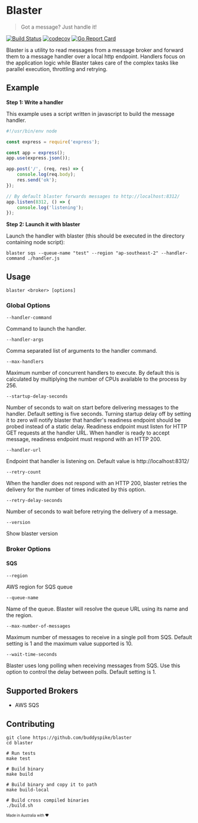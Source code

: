 # Blaster
> Got a message? Just handle it!

[![Build Status](https://travis-ci.org/buddyspike/blaster.svg?branch=master)](https://travis-ci.org/buddyspike/blaster) [![codecov](https://codecov.io/gh/buddyspike/blaster/branch/master/graph/badge.svg)](https://codecov.io/gh/buddyspike/blaster) [![Go Report Card](https://goreportcard.com/badge/github.com/buddyspike/blaster)](https://goreportcard.com/report/github.com/buddyspike/blaster)

Blaster is a utility to read messages from a message broker and forward them to a message handler over a local http endpoint. Handlers focus on the application logic while Blaster takes care of the complex tasks like parallel execution, throttling and retrying.

## Example

**Step 1: Write a handler**

This example uses a script written in javascript to build the message handler.

```javascript
#!/usr/bin/env node

const express = require('express');

const app = express();
app.use(express.json());

app.post('/', (req, res) => {
    console.log(req.body);
    res.send('ok');
});

// By default blaster forwards messages to http://localhost:8312/
app.listen(8312, () => { 
    console.log('listening');
});
```

**Step 2: Launch it with blaster**

Launch the handler with blaster (this should be executed in the directory containing node script):

```
blaster sqs --queue-name "test" --region "ap-southeast-2" --handler-command ./handler.js
```

## Usage

```
blaster <broker> [options]

```

### Global Options
`--handler-command`

Command to launch the handler.

`--handler-args`

Comma separated list of arguments to the handler command.

`--max-handlers`

Maximum number of concurrent handlers to execute. By default this is calculated by multiplying the number of CPUs available to the process by 256.

`--startup-delay-seconds`

Number of seconds to wait on start before delivering messages to the handler. Default setting is five seconds. Turning startup delay off by setting it to zero will notify blaster that handler's readiness endpoint should be probed instead of a static delay. Readiness endpoint must listen for HTTP GET requests at the handler URL. When handler is ready to accept message, readiness endpoint must respond with an HTTP 200.

`--handler-url`

Endpoint that handler is listening on. Default value is http://localhost:8312/

`--retry-count`

When the handler does not respond with an HTTP 200, blaster retries the delivery for the number of times indicated by this option.

`--retry-delay-seconds`

Number of seconds to wait before retrying the delivery of a message.

`--version`

Show blaster version

### Broker Options

#### SQS

`--region`

AWS region for SQS queue

`--queue-name`

Name of the queue. Blaster will resolve the queue URL using its name and the region.

`--max-number-of-messages`

Maximum number of messages to receive in a single poll from SQS. Default setting is 1 and the maximum value supported is 10.

`--wait-time-seconds`

Blaster uses long polling when receiving messages from SQS. Use this option to control the delay between polls. Default setting is 1.

## Supported Brokers

- AWS SQS

## Contributing

```
git clone https://github.com/buddyspike/blaster
cd blaster

# Run tests
make test

# Build binary
make build

# Build binary and copy it to path
make build-local

# Build cross compiled binaries
./build.sh
```

<sub><sup>Made in Australia with ❤ <sub><sup>

